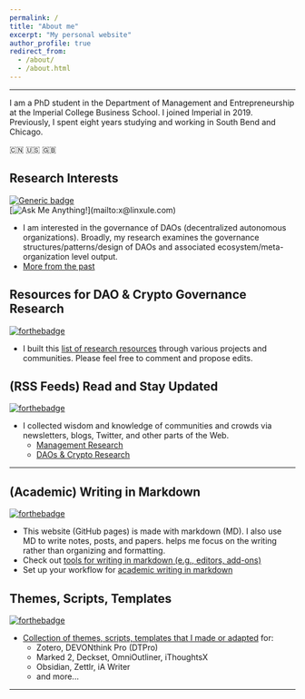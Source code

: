 ```yaml
---
permalink: /
title: "About me"
excerpt: "My personal website"
author_profile: true
redirect_from:
  - /about/
  - /about.html
---
```


-----
I am a PhD student in the Department of Management and Entrepreneurship at the Imperial College Business School. I joined Imperial in 2019. Previously, I spent eight years studying and working in South Bend and Chicago. 

:cn: :us: :gb: 

## Research Interests 

[![Generic badge](https://img.shields.io/badge/有问-必答-<COLOR>.svg)](mailto:x@linxule.com)  
[![Ask Me Anything!](https://img.shields.io/badge/Ask%20me-anything-1abc9c.svg?style="max-width:100%")](mailto:x@linxule.com) 

  * I am interested in the governance of DAOs (decentralized autonomous organizations). Broadly, my research examines the governance structures/patterns/design of DAOs and associated ecosystem/meta-organization level output.
  * [More from the past](https://linxule.com/posts/2020-05-26-so-what-are-you-studying.md)



## Resources for DAO & Crypto Governance Research

[![forthebadge](https://forthebadge.com/images/badges/built-with-love.svg)](https://linxule.com/posts/2020/06/resources-for-dao-research/)

- I built this [list of research resources](https://linxule.com/posts/2020/06/resources-for-dao-research/) through various projects and communities. Please feel free to comment and propose edits.

  

## (RSS Feeds) Read and Stay Updated 

[![forthebadge](https://forthebadge.com/images/badges/powered-by-black-magic.svg)](https://www.inoreader.com/)

- I collected wisdom and knowledge of communities and crowds via newsletters, blogs, Twitter, and other parts of the Web.
    - [Management Research](https://linxule.com/curation-mgmt/)
    - [DAOs & Crypto Research](https://linxule.com/curation-dao/)



------



## (Academic) Writing in Markdown 

[![forthebadge](https://forthebadge.com/images/badges/made-with-markdown.svg)](http://commonmark.org) 

- This website (GitHub pages) is made with markdown (MD). I also use MD to write notes, posts, and papers. helps me focus on the writing rather than organizing and formatting.
- Check out [tools for writing in markdown (e.g., editors, add-ons)](https://linxule.com/portfolio/portfolio-1/)
- Set up your workflow for [academic writing in markdown](https://linxule.com/portfolio/portfolio-2/)



## Themes, Scripts, Templates

[![forthebadge](https://forthebadge.com/images/badges/check-it-out.svg)](https://github.com/linxule/themes)

* [Collection of themes, scripts, templates that I made or adapted](https://github.com/linxule/themes) for:
  * Zotero, DEVONthink Pro (DTPro)
  * Marked 2, Deckset, OmniOutliner, iThoughtsX
  * Obsidian, Zettlr, iA Writer 
  * and more...

------
